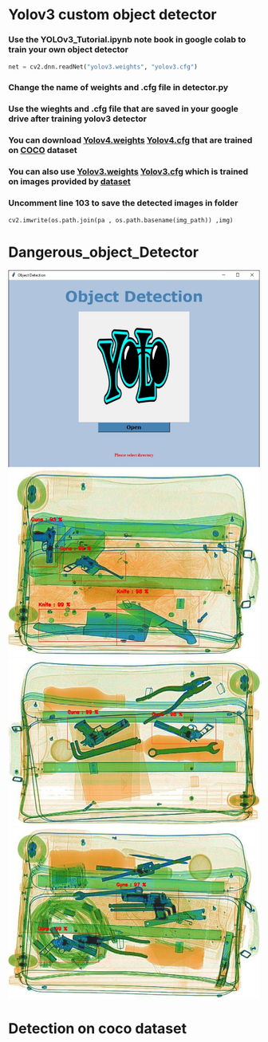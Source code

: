 # Yolov3 custom object detector 
### Use the YOLOv3_Tutorial.ipynb note book in google colab to train your own object detector

```python
net = cv2.dnn.readNet("yolov3.weights", "yolov3.cfg")
```
### Change the name of weights and .cfg file in detector.py

### Use the wieghts and .cfg file that are saved in your google drive after training yolov3 detector

### You can download [Yolov4.weights](https://drive.google.com/file/d/1nbCEW-gG08zakvGkTdL319_RUqTiNFLQ/view?usp=sharing) [Yolov4.cfg](https://drive.google.com/file/d/1ZHokj9JKVBh9kQy98rwFj2lIZDEhjeiO/view?usp=sharing)  that are trained on [COCO](https://cocodataset.org/#home) dataset<br/>

### You can also use [Yolov3.weights](https://drive.google.com/file/d/17sQyTIvcAOtLomNl4ydXOimRx9zBuK4B/view?usp=sharing) [Yolov3.cfg](https://drive.google.com/file/d/1Q9GhXifuAszsCThWOL5FTlWrNUbhhKTn/view?usp=sharing) which is trained on images provided by [dataset](https://github.com/MeioJane/SIXray)<br/>
### Uncomment line 103 to save the detected images in folder 
```python
cv2.imwrite(os.path.join(pa , os.path.basename(img_path)) ,img)
```

# Dangerous_object_Detector
![Example 1](examples/main.jpg)<!-- -->
![Example 2](examples/P00017.jpg)<!-- -->
![Example 3](examples/P00946.jpg)<!-- -->
![Example 4](examples/P00959.jpg)<!-- -->

# Detection on coco dataset
